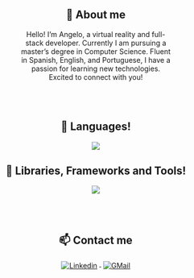 <h2 align="center">👋 About me</h2>

<div style="width: 300px; margin: 0 auto;">
<p align="center">  
Hello! I’m Angelo, a virtual reality and full-stack developer. Currently I am pursuing a master’s degree in Computer Science. Fluent in Spanish, English, and Portuguese, I have a passion for learning new technologies. Excited to connect with you!
</p>
</div>

<br/>
<br/>
   
<h2 align="center">🔭 Languages!</h2>

<p align="center">
  <a href="https://skillicons.dev">
    <img src="https://skillicons.dev/icons?i=js,html,css,mysql,postgres,react,vite,ruby,rails,py,blender,unity,godot&perline=10" />
  </a>
</p>

<h2 align="center">🤔 Libraries, Frameworks and Tools!</h2>
<p align="center">
  <a href="https://skillicons.dev">
    <img src="https://skillicons.dev/icons?i=emotion,heroku,styledcomponents,figma,vscode,git,github&perline=10" />
  </a>
</p>
 
 
<br/>
<br/>
 
<h2 align="center">📫 Contact me</h2>

<p align="center">
<a href="https://www.linkedin.com/in/angelo-coronado-m/" onclick="window.open(this.href,'_blank'); return false;">
<img src="https://raw.githubusercontent.com/klaasnicolaas/ColoredBadges/master/svg/social/linkedin.svg" alt="Linkedin" style="vertical-align:top; margin:4px">
</a>  
<a href="mailto:angmogollon@gmail.com" target="_blank">
<img src="https://raw.githubusercontent.com/klaasnicolaas/ColoredBadges/prod/svg/social/gmail.svg" alt="GMail" style="vertical-align:top; margin:4px">
</a>
</p>

<!--
**Angelinis/angelinis** is a ✨ _special_ ✨ repository because its `README.md` (this file) appears on your GitHub profile.

Here are some ideas to get you started:

- 🔭 I’m currently working on ...
- 🌱 I’m currently learning ...
- 👯 I’m looking to collaborate on ...
- 🤔 I’m looking for help with ...
- 💬 Ask me about ...
- 📫 How to reach me: ...
- 😄 Pronouns: ...
- ⚡ Fun fact: ...
-->
